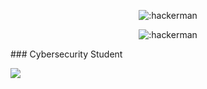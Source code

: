 
<p align="center"><img src="https://media.tenor.com/Pm4S40MGsIQAAAAC/hacker-hackerman.gif" alt=":hackerman" /></p>
<p align="center"><img src="https://a-static.besthdwallpaper.com/hackerman-wallpaper-2304x768-88913_103.jpg" alt=":hackerman" /></p>
### Cybersecurity Student

![](https://raw.githubusercontent.com/Sutil/Sutil/2b2fad3bf54522bb30c8c170591fc68ff51b69e6/github-contribution-grid-snake2.svg)
